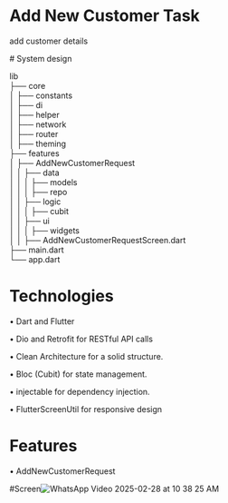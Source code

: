 
<div align="start">
  
# Add New Customer Task
add customer details


<div align="start">
# System design

lib  
├── core  
│   ├── constants  
│   ├── di  
│   ├── helper  
│   ├── network  
│   ├── router  
│   ├── theming  
├── features  
│   ├── AddNewCustomerRequest  
│   │   ├── data  
│   │   │   ├── models  
│   │   │   ├── repo  
│   │   ├── logic  
│   │   │   ├── cubit  
│   │   ├── ui  
│   │   │   ├── widgets  
│   │   ├── AddNewCustomerRequestScreen.dart  
├── main.dart  
└── app.dart

<div align="start">
  
# Technologies

 • Dart and Flutter 
 
 • Dio and Retrofit for RESTful API calls
 
 • Clean Architecture for a solid structure.
 
 • Bloc (Cubit) for state management.
 
 • injectable for dependency injection.
 
 • FlutterScreenUtil for responsive design
 
 
<div align="start">

<div align="start">
  
#  Features 

 • AddNewCustomerRequest

#Screen![WhatsApp Video 2025-02-28 at 10 38 25 AM](https://github.com/user-attachments/assets/049c2122-06bf-42fa-83fc-1932d0f5f19e)



<div align="start">
